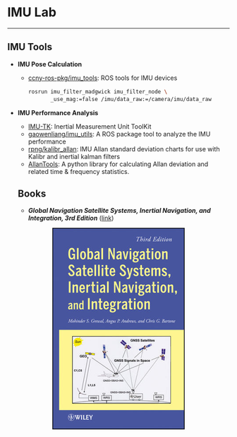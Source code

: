 # IMU Lab

----

## IMU Tools

* **IMU Pose Calculation**
  - [ccny-ros-pkg/imu_tools](https://github.com/ccny-ros-pkg/imu_tools): ROS tools for IMU devices
    ```bash
    rosrun imu_filter_madgwick imu_filter_node \
           _use_mag:=false /imu/data_raw:=/camera/imu/data_raw
    ```

* **IMU Performance Analysis**
  - [IMU-TK](https://bitbucket.org/alberto_pretto/imu_tk): Inertial Measurement Unit ToolKit
  - [gaowenliang/imu_utils](https://github.com/gaowenliang/imu_utils): A ROS package tool to analyze the IMU performance
  - [rpng/kalibr_allan](https://github.com/rpng/kalibr_allan): IMU Allan standard deviation charts for use with Kalibr and inertial kalman filters
  - [AllanTools](https://pypi.org/project/AllanTools/): A python library for calculating Allan deviation and related time & frequency statistics.


  ## Books

  * ***Global Navigation Satellite Systems, Inertial Navigation, and Integration, 3rd Edition*** ([link](http://bcs.wiley.com/he-bcs/Books?action=index&itemId=111844700X&bcsId=7868))

<div align=center>
  <img src="images/gnss.jpg">
</div>
